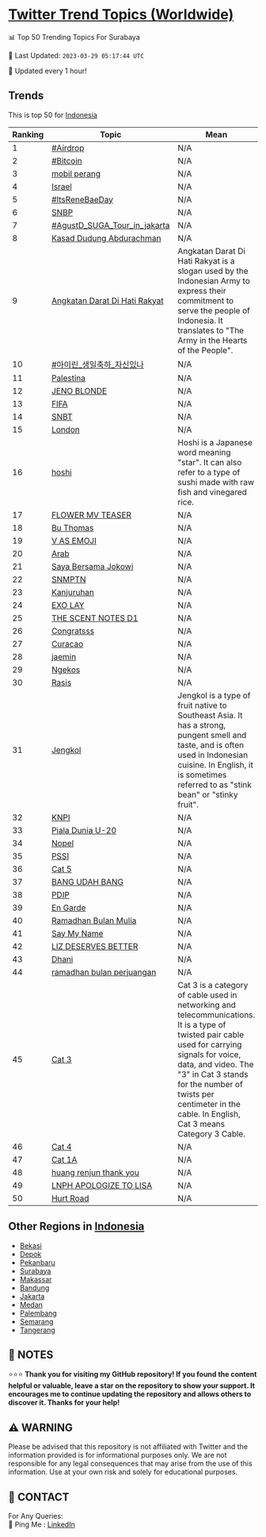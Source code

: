 [Twitter Trend Topics (Worldwide)](https://github.com/ErcinDedeoglu/Twitter-Trend-Topics)
==========


📊 Top 50 Trending Topics For Surabaya

📆 Last Updated: `2023-03-29 05:17:44 UTC`

🔧 Updated every 1 hour!


## Trends

This is top 50 for [Indonesia](</Indonesia>)

| Ranking | Topic | Mean |
| ------- | ------------ | ------------ |
| 1 | [#Airdrop](http://twitter.com/search?q=%23Airdrop) | N/A |
| 2 | [#Bitcoin](http://twitter.com/search?q=%23Bitcoin) | N/A |
| 3 | [mobil perang](http://twitter.com/search?q=mobil+perang) | N/A |
| 4 | [Israel](http://twitter.com/search?q=Israel) | N/A |
| 5 | [#ItsReneBaeDay](http://twitter.com/search?q=%23ItsReneBaeDay) | N/A |
| 6 | [SNBP](http://twitter.com/search?q=SNBP) | N/A |
| 7 | [#AgustD_SUGA_Tour_in_jakarta](http://twitter.com/search?q=%23AgustD_SUGA_Tour_in_jakarta) | N/A |
| 8 | [Kasad Dudung Abdurachman](http://twitter.com/search?q=Kasad+Dudung+Abdurachman) | N/A |
| 9 | [Angkatan Darat Di Hati Rakyat](http://twitter.com/search?q=Angkatan+Darat+Di+Hati+Rakyat) | Angkatan Darat Di Hati Rakyat is a slogan used by the Indonesian Army to express their commitment to serve the people of Indonesia. It translates to "The Army in the Hearts of the People". |
| 10 | [#아이린_생일축하_자신있나](http://twitter.com/search?q=%23%ec%95%84%ec%9d%b4%eb%a6%b0_%ec%83%9d%ec%9d%bc%ec%b6%95%ed%95%98_%ec%9e%90%ec%8b%a0%ec%9e%88%eb%82%98) | N/A |
| 11 | [Palestina](http://twitter.com/search?q=Palestina) | N/A |
| 12 | [JENO BLONDE](http://twitter.com/search?q=JENO+BLONDE) | N/A |
| 13 | [FIFA](http://twitter.com/search?q=FIFA) | N/A |
| 14 | [SNBT](http://twitter.com/search?q=SNBT) | N/A |
| 15 | [London](http://twitter.com/search?q=London) | N/A |
| 16 | [hoshi](http://twitter.com/search?q=hoshi) | Hoshi is a Japanese word meaning "star". It can also refer to a type of sushi made with raw fish and vinegared rice. |
| 17 | [FLOWER MV TEASER](http://twitter.com/search?q=FLOWER+MV+TEASER) | N/A |
| 18 | [Bu Thomas](http://twitter.com/search?q=Bu+Thomas) | N/A |
| 19 | [V AS EMOJI](http://twitter.com/search?q=V+AS+EMOJI) | N/A |
| 20 | [Arab](http://twitter.com/search?q=Arab) | N/A |
| 21 | [Saya Bersama Jokowi](http://twitter.com/search?q=Saya+Bersama+Jokowi) | N/A |
| 22 | [SNMPTN](http://twitter.com/search?q=SNMPTN) | N/A |
| 23 | [Kanjuruhan](http://twitter.com/search?q=Kanjuruhan) | N/A |
| 24 | [EXO LAY](http://twitter.com/search?q=EXO+LAY) | N/A |
| 25 | [THE SCENT NOTES D1](http://twitter.com/search?q=THE+SCENT+NOTES+D1) | N/A |
| 26 | [Congratsss](http://twitter.com/search?q=Congratsss) | N/A |
| 27 | [Curacao](http://twitter.com/search?q=Curacao) | N/A |
| 28 | [jaemin](http://twitter.com/search?q=jaemin) | N/A |
| 29 | [Ngekos](http://twitter.com/search?q=Ngekos) | N/A |
| 30 | [Rasis](http://twitter.com/search?q=Rasis) | N/A |
| 31 | [Jengkol](http://twitter.com/search?q=Jengkol) | Jengkol is a type of fruit native to Southeast Asia. It has a strong, pungent smell and taste, and is often used in Indonesian cuisine. In English, it is sometimes referred to as "stink bean" or "stinky fruit". |
| 32 | [KNPI](http://twitter.com/search?q=KNPI) | N/A |
| 33 | [Piala Dunia U-20](http://twitter.com/search?q=Piala+Dunia+U-20) | N/A |
| 34 | [Nopel](http://twitter.com/search?q=Nopel) | N/A |
| 35 | [PSSI](http://twitter.com/search?q=PSSI) | N/A |
| 36 | [Cat 5](http://twitter.com/search?q=Cat+5) | N/A |
| 37 | [BANG UDAH BANG](http://twitter.com/search?q=BANG+UDAH+BANG) | N/A |
| 38 | [PDIP](http://twitter.com/search?q=PDIP) | N/A |
| 39 | [En Garde](http://twitter.com/search?q=En+Garde) | N/A |
| 40 | [Ramadhan Bulan Mulia](http://twitter.com/search?q=Ramadhan+Bulan+Mulia) | N/A |
| 41 | [Say My Name](http://twitter.com/search?q=Say+My+Name) | N/A |
| 42 | [LIZ DESERVES BETTER](http://twitter.com/search?q=LIZ+DESERVES+BETTER) | N/A |
| 43 | [Dhani](http://twitter.com/search?q=Dhani) | N/A |
| 44 | [ramadhan bulan perjuangan](http://twitter.com/search?q=ramadhan+bulan+perjuangan) | N/A |
| 45 | [Cat 3](http://twitter.com/search?q=Cat+3) | Cat 3 is a category of cable used in networking and telecommunications. It is a type of twisted pair cable used for carrying signals for voice, data, and video. The "3" in Cat 3 stands for the number of twists per centimeter in the cable. In English, Cat 3 means Category 3 Cable. |
| 46 | [Cat 4](http://twitter.com/search?q=Cat+4) | N/A |
| 47 | [Cat 1A](http://twitter.com/search?q=Cat+1A) | N/A |
| 48 | [huang renjun thank you](http://twitter.com/search?q=huang+renjun+thank+you) | N/A |
| 49 | [LNPH APOLOGIZE TO LISA](http://twitter.com/search?q=LNPH+APOLOGIZE+TO+LISA) | N/A |
| 50 | [Hurt Road](http://twitter.com/search?q=Hurt+Road) | N/A |



## Other Regions in [Indonesia](</Indonesia>)

* [Bekasi](</Indonesia/Bekasi.md>)
* [Depok](</Indonesia/Depok.md>)
* [Pekanbaru](</Indonesia/Pekanbaru.md>)
* [Surabaya](</Indonesia/Surabaya.md>)
* [Makassar](</Indonesia/Makassar.md>)
* [Bandung](</Indonesia/Bandung.md>)
* [Jakarta](</Indonesia/Jakarta.md>)
* [Medan](</Indonesia/Medan.md>)
* [Palembang](</Indonesia/Palembang.md>)
* [Semarang](</Indonesia/Semarang.md>)
* [Tangerang](</Indonesia/Tangerang.md>)



## 📝 NOTES

⭐⭐⭐ **Thank you for visiting my GitHub repository! If you found the content helpful or valuable, leave a star on the repository to show your support. It encourages me to continue updating the repository and allows others to discover it. Thanks for your help!**


## ⚠️ WARNING

Please be advised that this repository is not affiliated with Twitter and the information provided is for informational purposes only. We are not responsible for any legal consequences that may arise from the use of this information. Use at your own risk and solely for educational purposes.


## 📨 CONTACT

 For Any Queries:  
            🏓 Ping Me : [LinkedIn](https://www.linkedin.com/in/ercindedeoglu/)

